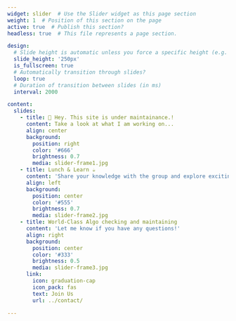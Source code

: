 ```yaml
---
widget: slider  # Use the Slider widget as this page section
weight: 1  # Position of this section on the page
active: true  # Publish this section?
headless: true  # This file represents a page section.

design:
  # Slide height is automatic unless you force a specific height (e.g. '400px')
  slide_height: '250px'
  is_fullscreen: true
  # Automatically transition through slides?
  loop: true
  # Duration of transition between slides (in ms)
  interval: 2000

content:
  slides:
    - title: 👋 Hey. This site is under maintainance.!
      content: Take a look at what I am working on...
      align: center
      background:
        position: right
        color: '#666'
        brightness: 0.7
        media: slider-frame1.jpg
    - title: Lunch & Learn ☕️
      content: 'Share your knowledge with the group and explore exciting new topics together!'
      align: left
      background:
        position: center
        color: '#555'
        brightness: 0.7
        media: slider-frame2.jpg
    - title: World-Class Algo checking and maintaining
      content: 'Let me know if you have any questions!'
      align: right
      background:
        position: center
        color: '#333'
        brightness: 0.5
        media: slider-frame3.jpg
      link:
        icon: graduation-cap
        icon_pack: fas
        text: Join Us
        url: ../contact/

---
```

